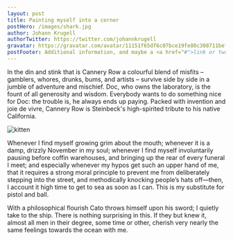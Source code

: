 ```yaml
---
layout: post
title: Painting myself into a corner
postHero: /images/shark.jpg
author: Johann Krugell
authorTwitter: https://twitter.com/johannkrugell
gravatar: https://gravatar.com/avatar/11151f65df6c07bce19fe80c308711be?s=150
postFooter: Additional information, and maybe a <a href="#">link or two</a>
---
```


In the din and stink that is Cannery Row a colourful blend of misfits – gamblers, whores, drunks, bums, and artists – survive side by side in a jumble of adventure and mischief. Doc, who owns the laboratory, is the fount of all generosity and wisdom. Everybody wants to do something nice for Doc: the trouble is, he always ends up paying. Packed with invention and joie de vivre, Cannery Row is Steinbeck's high-spirited tribute to his native California.

<img class="pull-left" src="https://placekitten.com/g/400/200"
     alt="kitten">

Whenever I find myself growing grim about the mouth; whenever it is a damp,
drizzly November in my soul; whenever I find myself involuntarily pausing
before coffin warehouses, and bringing up the rear of every funeral I meet;
and especially whenever my hypos get such an upper hand of me, that it
requires a strong moral principle to prevent me from deliberately stepping
into the street, and methodically knocking people’s hats off—then, I
account it high time to get to sea as soon as I can. This is my substitute
for pistol and ball.

With a philosophical flourish Cato throws himself upon
his sword; I quietly take to the ship. There is nothing surprising in this.
If they but knew it, almost all men in their degree, some time or other,
cherish very nearly the same feelings towards the ocean with me.